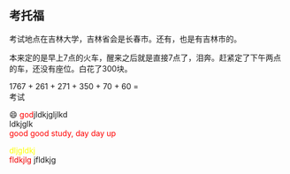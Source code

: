 ## 考托福

考试地点在吉林大学，吉林省会是长春市。还有，也是有吉林市的。

本来定的是早上7点的火车，醒来之后就是直接7点了，泪奔。赶紧定了下午两点的车，还没有座位。白花了300块。

1767 + 261 + 271 + 350 + 70 + 60 = </br>
考试

:smile:
<font color="red">god</font>jldkjgljlkd </br>
ldkjglk </br> <font color="red">good good study, day day up</font>

<font color="yellow">dljgldkj</font> </br>
<font color="fljlgj">fldkjlg</font> jfldkjg
